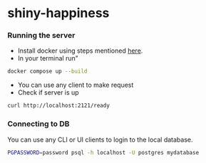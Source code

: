 # shiny-happiness


### Running the server

- Install docker using steps mentioned [here](https://docs.docker.com/engine/install/).
- In your terminal run"
```sh
docker compose up --build 
```
- You can use any client to make request
- Check if server is up 
```sh
curl http://localhost:2121/ready
```

### Connecting to DB
You can use any CLI or UI clients to login to the local database.
```sh
PGPASSWORD=password psql -h localhost -U postgres mydatabase
```

